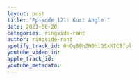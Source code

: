 ```yaml
---
layout: post
title: "Episode 121: Kurt Angle "
date: 2021-08-20
categories: ringside-rant
author: ringside-rant
spotify_track_id: 0nOq89hZN0hiQSxKICBfol
youtube_video_id: 
apple_track_id: 
youtube_metadata: 
---
```

